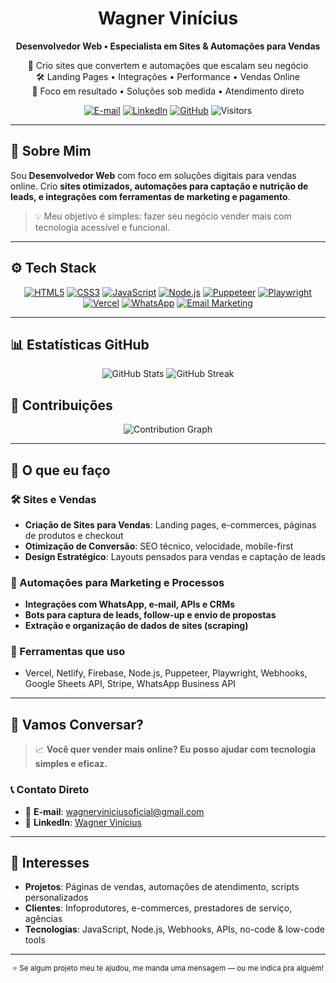 <div align="center">
  <h1>Wagner Vinícius</h1>
  <strong>Desenvolvedor Web • Especialista em Sites & Automações para Vendas</strong>

  <p>🚀 Crio sites que convertem e automações que escalam seu negócio<br/>
     🛠️ Landing Pages • Integrações • Performance • Vendas Online<br/>
     🤝 Foco em resultado • Soluções sob medida • Atendimento direto
  </p>

  <!-- Contatos -->
  <p>
    <a href="mailto:wagnerviniciusoficial@gmail.com"><img alt="E-mail" src="https://img.shields.io/badge/Email-D14836?style=for-the-badge&logo=gmail&logoColor=white"/></a>
    <a href="https://www.linkedin.com/in/wagnervcf/"><img alt="LinkedIn" src="https://img.shields.io/badge/LinkedIn-0077B5?style=for-the-badge&logo=linkedin&logoColor=white"/></a>
    <a href="https://github.com/wagnercf"><img alt="GitHub" src="https://img.shields.io/badge/GitHub-181717?style=for-the-badge&logo=github"/></a>
    <img alt="Visitors" src="https://komarev.com/ghpvc/?username=wagnercf&style=for-the-badge&color=3ECF8E"/>
  </p>
</div>

---

## 🎯 Sobre Mim

Sou **Desenvolvedor Web** com foco em soluções digitais para vendas online. Crio **sites otimizados, automações para captação e nutrição de leads, e integrações com ferramentas de marketing e pagamento**.

> 💡 Meu objetivo é simples: fazer seu negócio vender mais com tecnologia acessível e funcional.

---

## ⚙️ Tech Stack
<p align="center">
  <!-- Web & Automação -->
  <a href="#"><img src="https://img.shields.io/badge/HTML5-E34F26?style=for-the-badge&logo=html5&logoColor=white" alt="HTML5"/></a>
  <a href="#"><img src="https://img.shields.io/badge/CSS3-1572B6?style=for-the-badge&logo=css3&logoColor=white" alt="CSS3"/></a>
  <a href="#"><img src="https://img.shields.io/badge/JavaScript-F7DF1E?style=for-the-badge&logo=javascript&logoColor=black" alt="JavaScript"/></a>
  <a href="#"><img src="https://img.shields.io/badge/Node.js-339933?style=for-the-badge&logo=node.js&logoColor=white" alt="Node.js"/></a>
  <a href="#"><img src="https://img.shields.io/badge/Puppeteer-40b5a4?style=for-the-badge&logo=puppeteer&logoColor=white" alt="Puppeteer"/></a>
  <a href="#"><img src="https://img.shields.io/badge/Playwright-45BA65?style=for-the-badge&logo=playwright&logoColor=white" alt="Playwright"/></a>
  <a href="#"><img src="https://img.shields.io/badge/Vercel-000000?style=for-the-badge&logo=vercel&logoColor=white" alt="Vercel"/></a>
  <a href="#"><img src="https://img.shields.io/badge/WhatsApp-25D366?style=for-the-badge&logo=whatsapp&logoColor=white" alt="WhatsApp"/></a>
  <a href="#"><img src="https://img.shields.io/badge/Email%20Marketing-EA4335?style=for-the-badge&logo=gmail&logoColor=white" alt="Email Marketing"/></a>
</p>

---

## 📊 Estatísticas GitHub
<p align="center">
  <img src="https://github-readme-stats.vercel.app/api?username=wagnercf&show_icons=true&theme=radical&hide_border=true" alt="GitHub Stats"/>
  <img src="https://github-readme-streak-stats.herokuapp.com/?user=wagnercf&theme=radical&hide_border=true" alt="GitHub Streak"/>
</p>

## 🤝 Contribuições
<p align="center">
  <img src="https://github-readme-activity-graph.vercel.app/graph?username=wagnercf&theme=github-dark&hide_border=true" alt="Contribution Graph"/>
</p>

---

## 💼 O que eu faço

### 🛠️ Sites e Vendas
- **Criação de Sites para Vendas**: Landing pages, e-commerces, páginas de produtos e checkout
- **Otimização de Conversão**: SEO técnico, velocidade, mobile-first
- **Design Estratégico**: Layouts pensados para vendas e captação de leads

### 🤖 Automações para Marketing e Processos
- **Integrações com WhatsApp, e-mail, APIs e CRMs**
- **Bots para captura de leads, follow-up e envio de propostas**
- **Extração e organização de dados de sites (scraping)**

### 🔗 Ferramentas que uso
- Vercel, Netlify, Firebase, Node.js, Puppeteer, Playwright, Webhooks, Google Sheets API, Stripe, WhatsApp Business API

---

## 💬 Vamos Conversar?

> 📈 **Você quer vender mais online? Eu posso ajudar com tecnologia simples e eficaz.**

### 📞 Contato Direto
- 📧 **E-mail**: [wagnerviniciusoficial@gmail.com](mailto:wagnerviniciusoficial@gmail.com)
- 💼 **LinkedIn**: [Wagner Vinícius](https://www.linkedin.com/in/wagnercf/)

---

## 🎯 Interesses
- **Projetos**: Páginas de vendas, automações de atendimento, scripts personalizados
- **Clientes**: Infoprodutores, e-commerces, prestadores de serviço, agências
- **Tecnologias**: JavaScript, Node.js, Webhooks, APIs, no-code & low-code tools

---

<div align="center">
  <sub>⭐ Se algum projeto meu te ajudou, me manda uma mensagem — ou me indica pra alguém!</sub>
</div>

